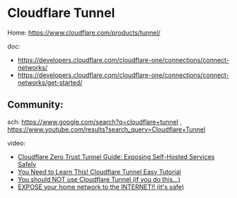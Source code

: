 # Cloudflare Tunnel
Home: https://www.cloudflare.com/products/tunnel/

doc:
- https://developers.cloudflare.com/cloudflare-one/connections/connect-networks/
- https://developers.cloudflare.com/cloudflare-one/connections/connect-networks/get-started/

## Community:
sch: https://www.google.com/search?q=cloudflare+tunnel , https://www.youtube.com/results?search_query=Cloudflare+Tunnel

video:
- [Cloudflare Zero Trust Tunnel Guide: Exposing Self-Hosted Services Safely](https://youtu.be/gpWo94XXrhU)
- [You Need to Learn This! Cloudflare Tunnel Easy Tutorial](https://youtu.be/ZvIdFs3M5ic)
- [You should NOT use Cloudflare Tunnel (if you do this...)](https://youtu.be/oqy3krzmSMA)
- [EXPOSE your home network to the INTERNET!! (it's safe)](https://youtu.be/ey4u7OUAF3c)

